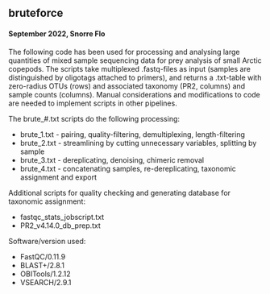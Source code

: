 ##   bruteforce
#### September 2022, Snorre Flo
The following code has been used for processing and analysing large quantities of mixed sample sequencing data for prey analysis of small Arctic copepods. The scripts take multiplexed .fastq-files as input (samples are distinguished by oligotags attached to primers), and returns a .txt-table with zero-radius OTUs (rows) and associated taxonomy (PR2, columns) and sample counts (columns). Manual considerations and modifications to code are needed to implement scripts in other pipelines. 

The brute_#.txt scripts do the following processing:
* brute_1.txt - pairing, quality-filtering, demultiplexing, length-filtering
* brute_2.txt - streamlining by cutting unnecessary variables, splitting by sample
* brute_3.txt - dereplicating, denoising, chimeric removal
* brute_4.txt - concatenating samples, re-dereplicating, taxonomic assignment and export

Additional scripts for quality checking and generating database for taxonomic assignment:
* fastqc_stats_jobscript.txt
* PR2_v4.14.0_db_prep.txt

Software/version used:
* FastQC/0.11.9
* BLAST+/2.8.1
* OBITools/1.2.12
* VSEARCH/2.9.1
